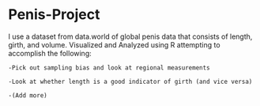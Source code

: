 # Penis-Project
I use a dataset from data.world of global penis data that consists of length, girth, and volume.
Visualized and Analyzed using R attempting to accomplish the following:

    -Pick out sampling bias and look at regional measurements
  
    -Look at whether length is a good indicator of girth (and vice versa)
  
    -(Add more)
  
